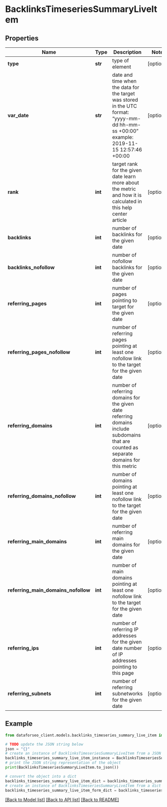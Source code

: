 # BacklinksTimeseriesSummaryLiveItem


## Properties

Name | Type | Description | Notes
------------ | ------------- | ------------- | -------------
**type** | **str** | type of element | [optional] 
**var_date** | **str** | date and time when the data for the target was stored in the UTC format: “yyyy-mm-dd hh-mm-ss +00:00” example: 2019-11-15 12:57:46 +00:00 | [optional] 
**rank** | **int** | target rank for the given date learn more about the metric and how it is calculated in this help center article | [optional] 
**backlinks** | **int** | number of backlinks for the given date | [optional] 
**backlinks_nofollow** | **int** | number of nofollow backlinks for the given date | [optional] 
**referring_pages** | **int** | number of pages pointing to target for the given date | [optional] 
**referring_pages_nofollow** | **int** | number of referring pages pointing at least one nofollow link to the target for the given date | [optional] 
**referring_domains** | **int** | number of referring domains for the given date referring domains include subdomains that are counted as separate domains for this metric | [optional] 
**referring_domains_nofollow** | **int** | number of domains pointing at least one nofollow link to the target for the given date | [optional] 
**referring_main_domains** | **int** | number of referring main domains for the given date | [optional] 
**referring_main_domains_nofollow** | **int** | number of main domains pointing at least one nofollow link to the target for the given date | [optional] 
**referring_ips** | **int** | number of referring IP addresses for the given date number of IP addresses pointing to this page | [optional] 
**referring_subnets** | **int** | number of referring subnetworks for the given date | [optional] 

## Example

```python
from dataforseo_client.models.backlinks_timeseries_summary_live_item import BacklinksTimeseriesSummaryLiveItem

# TODO update the JSON string below
json = "{}"
# create an instance of BacklinksTimeseriesSummaryLiveItem from a JSON string
backlinks_timeseries_summary_live_item_instance = BacklinksTimeseriesSummaryLiveItem.from_json(json)
# print the JSON string representation of the object
print(BacklinksTimeseriesSummaryLiveItem.to_json())

# convert the object into a dict
backlinks_timeseries_summary_live_item_dict = backlinks_timeseries_summary_live_item_instance.to_dict()
# create an instance of BacklinksTimeseriesSummaryLiveItem from a dict
backlinks_timeseries_summary_live_item_form_dict = backlinks_timeseries_summary_live_item.from_dict(backlinks_timeseries_summary_live_item_dict)
```
[[Back to Model list]](../README.md#documentation-for-models) [[Back to API list]](../README.md#documentation-for-api-endpoints) [[Back to README]](../README.md)


